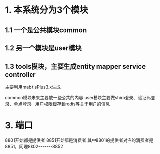 
# 1. 本系统分为3个模块
## 1.1 一个是公共模块common
## 1.2 另一个模块是user模块
## 1.3 tools模块，主要生成entity mapper service controller
主要利用mabitisPlus3.x生成

common模块未来主要放一些公共的内容
user模块主要做shiro登录、验证码登录、单点登录、用户权限缓存到redis等关于用户的信息
# 3. 端口
8801开始都是提供者
8851开始都是消费者
其中8801的提供者对应的消费者是8851，同理8802-------8852
